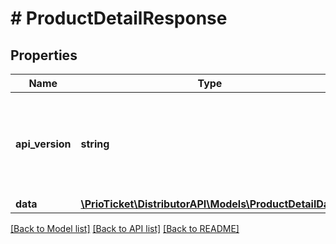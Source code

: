 # # ProductDetailResponse

## Properties

Name | Type | Description | Notes
------------ | ------------- | ------------- | -------------
**api_version** | **string** | Represents the version of the service API that&#39;s served in the response. | [readonly]
**data** | [**\PrioTicket\DistributorAPI\Models\ProductDetailData**](ProductDetailData.md) |  |

[[Back to Model list]](../../README.md#models) [[Back to API list]](../../README.md#endpoints) [[Back to README]](../../README.md)
